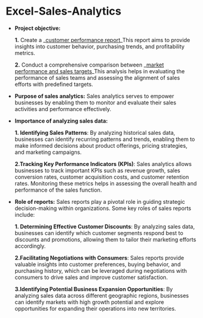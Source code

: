 # Excel-Sales-Analytics
- **Project objective:** 

    **1.** Create a _[customer performance report](https://github.com/ShamliBajad/Excel-Sales-Analytics/blob/main/Customer%20Performance%20Report.pdf)_This report aims to provide insights into customer behavior, purchasing trends, and profitability metrics.

    **2.** Conduct a comprehensive comparison between _[market performance and sales targets]()_This analysis helps in evaluating the performance of sales teams and assessing the alignment of sales efforts with predefined targets.

- **Purpose of sales analytics:** Sales analytics serves to empower businesses by enabling them to monitor and evaluate their sales activities and performance effectively.

- **Importance of analyzing sales data:**
  
     **1. Identifying Sales Patterns**: By analyzing historical sales data, businesses can identify recurring patterns and trends, enabling them to make informed decisions about product offerings, pricing strategies, and marketing campaigns.
  
     **2.Tracking Key Performance Indicators (KPIs)**: Sales analytics allows businesses to track important KPIs such as revenue growth, sales conversion rates, customer acquisition costs, and customer retention rates. Monitoring these metrics helps in assessing the overall health and performance of the sales function.

- **Role of reports:** Sales reports play a pivotal role in guiding strategic decision-making within organizations. Some key roles of sales reports include:
  
     **1. Determining Effective Customer Discounts**: By analyzing sales data, businesses can identify which customer segments respond best to discounts and promotions, allowing them to tailor their marketing efforts accordingly.
  
     **2.Facilitating Negotiations with Consumers**: Sales reports provide valuable insights into customer preferences, buying behavior, and purchasing history, which can be leveraged during negotiations with consumers to drive sales and improve customer satisfaction.
  
     **3.Identifying Potential Business Expansion Opportunities**: By analyzing sales data across different geographic regions, businesses can identify markets with high growth potential and explore opportunities for expanding their operations into new territories.
